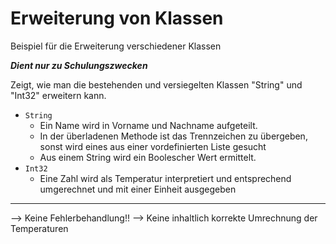# Erweiterung von Klassen
Beispiel für die Erweiterung verschiedener Klassen

***Dient nur zu Schulungszwecken***

Zeigt, wie man die bestehenden und versiegelten Klassen "String" und "Int32" erweitern kann.
- `String`
  - Ein Name wird in Vorname und Nachname aufgeteilt. 
  - In der überladenen Methode ist das Trennzeichen zu übergeben, sonst wird eines aus einer vordefinierten Liste gesucht
  - Aus einem String wird ein Boolescher Wert ermittelt.
- `Int32`
  - Eine Zahl wird als Temperatur interpretiert und entsprechend umgerechnet und mit einer Einheit ausgegeben

***

--> Keine Fehlerbehandlung!!
--> Keine inhaltlich korrekte Umrechnung der Temperaturen 

